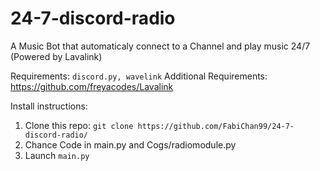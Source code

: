 # 24-7-discord-radio
A Music Bot that automaticaly connect to a Channel and play music 24/7 (Powered by Lavalink)


Requirements: ```discord.py, wavelink```
Additional Requirements: https://github.com/freyacodes/Lavalink

Install instructions:

  1. Clone this repo: ```git clone https://github.com/FabiChan99/24-7-discord-radio/ ```
  2. Chance Code in main.py and Cogs/radiomodule.py
  3. Launch ```main.py```
